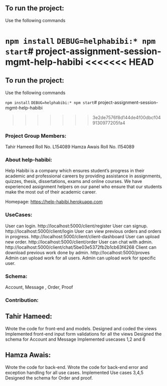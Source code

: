 ## To run the project:
Use the following commands

`npm install`
`DEBUG=helphabibi:* npm start`# project-assignment-session-mgmt-help-habibi
<<<<<<< HEAD
=======
## To run the project:
Use the following commands

`npm install`
`DEBUG=helphabibi:* npm start`# project-assignment-session-mgmt-help-habibi
>>>>>>> 3e2de7576f8d144de4f00dbcf049130977205fa4


### Project Group Members:
Tahir Hameed Roll No. L154089
Hamza Awais Roll No. l154089

### About help-habibi:
Help Habibi is a company which ensures student’s progress in their academic and professional careers by providing assistance in assignments, quizzes, thesis, dissertations, exams and online courses. We have experienced assignment helpers on our panel who ensure that our students make the most out of their academic career.

Homepage: https://help-habibi.herokuapp.com



### UseCases:
User can login. http://localhost:5000/client/register
User can signup.  http://localhost:5000/client/login
User can view previous orders and orders in progress. http://localhost:5000/client/client-dashboard
User can upload new order. http://localhost:5000/client/order
User can chat with admin. http://localhost:5000/client/chat/5be03e5372fb2b1cb63f4268
Client can download previous work done by admin.  http://localhost:5000/proves
Admin can upload work for all users. 
Admin can upload work for specific user.


### Schema:
Account,
Message ,
Order,
Proof

### Contribution:

## Tahir Hameed:

Wrote the code for front-end and models.
Designed and coded the views
Implemented front-end input form validations for all the views
Designed the schema for Account and Message
Implemented usecases 1,2 and 6

## Hamza Awais:
Wrote the code for back-end.
Wrote the code for back-end error and exception handling for all use cases.
Implemented Use cases 3,4,5
Designed the schema for Order and proof.




